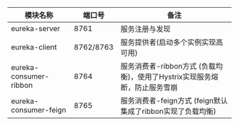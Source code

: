  模块名称 | 端口号 | 备注 
 --- | --- | --- 
eureka-server|8761|服务注册与发现
eureka-client|8762/8763|服务提供者(启动多个实例实现高可用)
eureka-consumer-ribbon|8764|服务消费者-ribbon方式 (负载均衡)，使用了Hystrix实现服务熔断，防止服务雪崩
eureka-consumer-feign|8765|服务消费者-feign方式 (feign默认集成了ribbon实现了负载均衡)

